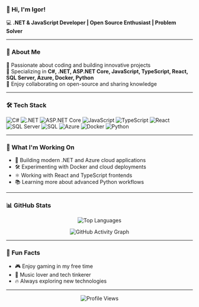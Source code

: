 ### 👋 Hi, I'm Igor!

💻 **.NET & JavaScript Developer | Open Source Enthusiast | Problem Solver**

---

### 🧭 About Me
🔹 Passionate about coding and building innovative projects  
🔹 Specializing in **C#, .NET, ASP.NET Core, JavaScript, TypeScript, React, SQL Server, Azure, Docker, Python**  
🔹 Enjoy collaborating on open-source and sharing knowledge  

---

### 🛠️ Tech Stack
![C#](https://img.shields.io/badge/-CSharp-239120?style=flat&logo=csharp&logoColor=white)
![.NET](https://img.shields.io/badge/-.NET-512BD4?style=flat&logo=dotnet&logoColor=white)
![ASP.NET Core](https://img.shields.io/badge/-ASP.NET%20Core-512BD4?style=flat&logo=dotnet&logoColor=white)
![JavaScript](https://img.shields.io/badge/-JavaScript-F7DF1E?style=flat&logo=javascript&logoColor=black)
![TypeScript](https://img.shields.io/badge/-TypeScript-3178C6?style=flat&logo=typescript&logoColor=white)
![React](https://img.shields.io/badge/-React-20232A?style=flat&logo=react&logoColor=61DAFB)
![SQL Server](https://img.shields.io/badge/-SQL%20Server-CC2927?style=flat&logo=microsoftsqlserver&logoColor=white)
![SQL](https://img.shields.io/badge/-SQL-4479A1?style=flat&logo=mysql&logoColor=white)
![Azure](https://img.shields.io/badge/-Azure-0078D4?style=flat&logo=microsoftazure&logoColor=white)
![Docker](https://img.shields.io/badge/-Docker-2496ED?style=flat&logo=docker&logoColor=white)
![Python](https://img.shields.io/badge/-Python-3776AB?style=flat&logo=python&logoColor=white)

---

### 🚀 What I'm Working On
- 🧩 Building modern .NET and Azure cloud applications
- 🛠️ Experimenting with Docker and cloud deployments
- ⚛️ Working with React and TypeScript frontends
- 📚 Learning more about advanced Python workflows

---

### 📊 GitHub Stats
<p align="center">
  <img src="https://github-readme-stats.vercel.app/api/top-langs/?username=igorksk&layout=compact&theme=radical" alt="Top Languages">
</p>
<p align="center">
  <img src="https://github-readme-activity-graph.vercel.app/graph?username=igorksk&theme=react-dark" alt="GitHub Activity Graph">
</p>

---

### 🎯 Fun Facts
- 🎮 Enjoy gaming in my free time
- 🎵 Music lover and tech tinkerer
- 🔥 Always exploring new technologies

---

<p align="center">
  <img src="https://komarev.com/ghpvc/?username=igorksk&style=flat&color=blue" alt="Profile Views">
</p>

